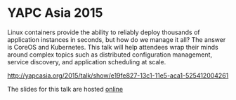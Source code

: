 # YAPC Asia 2015

Linux containers provide the ability to reliably deploy thousands of application instances in seconds, but how do we manage it all? The answer is CoreOS and Kubernetes. This talk will help attendees wrap their minds around complex topics such as distributed configuration management, service discovery, and application scheduling at scale.

http://yapcasia.org/2015/talk/show/e19fe827-13c1-11e5-aca1-525412004261

The slides for this talk are hosted [online](http://go-talks.appspot.com/github.com/kelseyhightower/yapc-asia-2015/slides/talk.slide#1)

